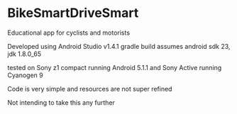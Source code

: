 # BikeSmartDriveSmart
Educational app for cyclists and motorists


Developed using Android Studio v1.4.1
gradle build assumes android sdk 23, jdk 1.8.0_65

tested on Sony z1 compact running Android 5.1.1 and Sony Active running Cyanogen 9

Code is very simple and resources are not super refined

Not intending to take this any further
